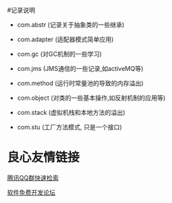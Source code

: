 #记录说明
* com.abstr  (记录关于抽象类的一些继承)

* com.adapter (适配器模式简单应用)

* com.gc  (对GC机制的一些学习)

* com.jms (JMS通信的一些记录,如activeMQ等)

* com.method (运行时常量池的导致的内存溢出)

* com.object (对类的一些基本操作,如反射机制的应用等)

* com.stack (虚拟机栈和本地方法的溢出)

* com.stu (工厂方法模式, 只是一个接口)

 # 良心友情链接

[腾讯QQ群快速检索](http://u.720life.cn/s/8cf73f7c)

[软件免费开发论坛](http://u.720life.cn/s/bbb01dc0)